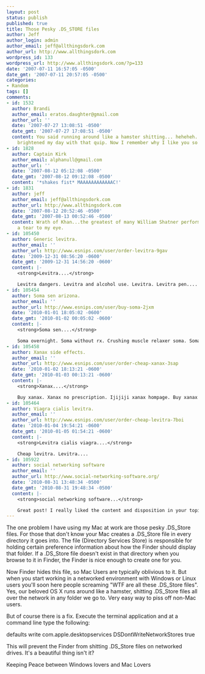 ```yaml
---
layout: post
status: publish
published: true
title: Those Pesky .DS_STORE files
author: Jeff
author_login: admin
author_email: jeff@allthingsdork.com
author_url: http://www.allthingsdork.com
wordpress_id: 133
wordpress_url: http://www.allthingsdork.com/?p=133
date: '2007-07-11 16:57:05 -0500'
date_gmt: '2007-07-11 20:57:05 -0500'
categories:
- Random
tags: []
comments:
- id: 1532
  author: Brandi
  author_email: eratos.daughter@gmail.com
  author_url: ''
  date: '2007-07-27 13:08:51 -0500'
  date_gmt: '2007-07-27 17:08:51 -0500'
  content: You said running around like a hamster shitting... heheheh. You totally
    brightened my day with that quip. Now I remember why I like you so much. :)
- id: 1828
  author: Captain Kirk
  author_email: alphanull@gmail.com
  author_url: ''
  date: '2007-08-12 05:12:08 -0500'
  date_gmt: '2007-08-12 09:12:08 -0500'
  content: '*shakes fist* MAAAAAAAAAAAAC!'
- id: 1831
  author: jeff
  author_email: jeff@allthingsdork.com
  author_url: http://www.allthingsdork.com
  date: '2007-08-12 20:52:46 -0500'
  date_gmt: '2007-08-13 00:52:46 -0500'
  content: Wrath of Khan...the greatest of many William Shatner performances. It brings
    a tear to my eye.
- id: 105450
  author: Generic levitra.
  author_email: ''
  author_url: http://www.esnips.com/user/order-levitra-9gav
  date: '2009-12-31 08:56:20 -0600'
  date_gmt: '2009-12-31 14:56:20 -0600'
  content: |-
    <strong>Levitra....</strong>

    Levitra dangers. Levitra and alcohol use. Levitra. Levitra pen....
- id: 105454
  author: Soma sen arizona.
  author_email: ''
  author_url: http://www.esnips.com/user/buy-soma-2jxm
  date: '2010-01-01 18:05:02 -0600'
  date_gmt: '2010-01-02 00:05:02 -0600'
  content: |-
    <strong>Soma sen....</strong>

    Soma overnight. Soma without rx. Crushing muscle relaxer soma. Soma. Buy soma online. Buy soma watson brand online 150 tablets. Soma online....
- id: 105458
  author: Xanax side effects.
  author_email: ''
  author_url: http://www.esnips.com/user/order-cheap-xanax-3sap
  date: '2010-01-02 18:13:21 -0600'
  date_gmt: '2010-01-03 00:13:21 -0600'
  content: |-
    <strong>Xanax....</strong>

    Buy xanax. Xanax no prescription. Ijijiji xanax hompage. Buy xanax without prescription. Xanax. Xanax without a prescription. Xanax side effects....
- id: 105464
  author: Viagra cialis levitra.
  author_email: ''
  author_url: http://www.esnips.com/user/order-cheap-levitra-7boi
  date: '2010-01-04 19:54:21 -0600'
  date_gmt: '2010-01-05 01:54:21 -0600'
  content: |-
    <strong>Levitra cialis viagra....</strong>

    Cheap levitra. Levitra....
- id: 105922
  author: social networking software
  author_email: ''
  author_url: http://www.social-networking-software.org/
  date: '2010-08-31 13:48:34 -0500'
  date_gmt: '2010-08-31 19:48:34 -0500'
  content: |-
    <strong>social networking software...</strong>

    Great post! I really liked the content and disposition in your topic!...
---
```

<p>The one problem I have using my Mac at work are those pesky .DS_Store files. For those that don't know your Mac creates a .DS_Store file in every directory it goes into. The file (Directory Services Store) is responsible for holding certain preference information about how the Finder should display that folder. If a .DS_Store file doesn't exist in that directory when you browse to it in Finder, the Finder is nice enough to create one for you.</p>
<p>Now Finder hides this file, so Mac Users are typically oblivious to it. But when you start working in a networked environment with Windows or Linux users you'll soon here people screaming "WTF are all these .DS_Store files".  Yes, our beloved OS X runs around like a hamster, shitting .DS_Store files all over the network in any folder we go to. Very easy way to piss off non-Mac users.</p>
<p>But of course there is a fix. Execute the terminal application and at a command line type the following:</p>
<p>defaults write com.apple.desktopservices DSDontWriteNetworkStores true</p>
<p>This will prevent the Finder from shitting .DS_Store files on networked drives. It's a beautiful thing isn't it?</p>
<p>Keeping Peace between Windows lovers and Mac Lovers</p>
